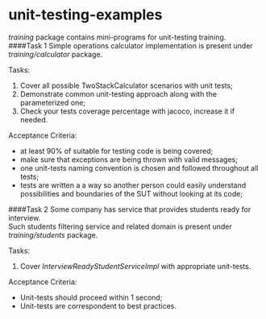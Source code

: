 # unit-testing-examples

*training* package contains mini-programs for unit-testing training.  
####Task 1
Simple operations calculator implementation is present under *training/calculator* package.  

Tasks:  
1) Cover all possible TwoStackCalculator scenarios with unit tests;
2) Demonstrate common unit-testing approach along with the parameterized one;
3) Check your tests coverage percentage with jacoco, increase it if needed.
 
Acceptance Criteria:  
* at least 90% of suitable for testing code is being covered;
* make sure that exceptions are being thrown with valid messages;
* one unit-tests naming convention is chosen and followed throughout all tests;
* tests are written a a way so another person could easily understand possibilities and boundaries of the SUT without looking at its code;

####Task 2
Some company has service that provides students ready for interview.  
Such students filtering service and related domain is present under *training/students* package.

Tasks: 
1) Cover *InterviewReadyStudentServiceImpl* with appropriate unit-tests.

Acceptance Criteria:
* Unit-tests should proceed within 1 second;
* Unit-tests are correspondent to best practices.
